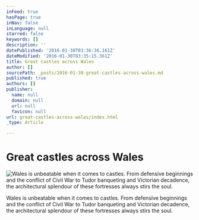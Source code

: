 ```yaml
---
inFeed: true
hasPage: true
inNav: false
inLanguage: null
starred: false
keywords: []
description: ''
datePublished: '2016-01-30T03:36:36.161Z'
dateModified: '2016-01-30T03:35:15.361Z'
title: Great castles across Wales
author: []
sourcePath: _posts/2016-01-30-great-castles-across-wales.md
published: true
authors: []
publisher:
  name: null
  domain: null
  url: null
  favicon: null
url: great-castles-across-wales/index.html
_type: Article

---
```

# Great castles across Wales
![Wales is unbeatable when it comes to castles. From defensive beginnings and the conflict of Civil War to Tudor banqueting and Victorian decadence, the architectural splendour of these fortresses always stirs the soul.](https://s3-us-west-2.amazonaws.com/the-grid-img/p/90c81cef572c2c2f1b2e6852f36da5640818bf59.jpg)

Wales is unbeatable when it comes to castles. From defensive beginnings and the conflict of Civil War to Tudor banqueting and Victorian decadence, the architectural splendour of these fortresses always stirs the soul.